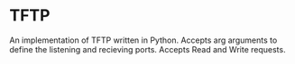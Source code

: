 # TFTP
An implementation of TFTP written in Python. Accepts arg arguments to define the listening and recieving ports. Accepts Read and Write requests.

